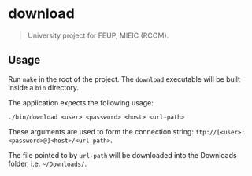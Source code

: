 # download

> University project for FEUP, MIEIC (RCOM).

## Usage

Run `make` in the root of the project. The `download` executable will be built inside a `bin` directory.

The application expects the following usage:

```
./bin/download <user> <password> <host> <url-path>
```

These arguments are used to form the connection string: `ftp://[<user>:<password>@]<host>/<url-path>`.

The file pointed to by `url-path` will be downloaded into the Downloads folder, i.e. `~/Downloads/`.
